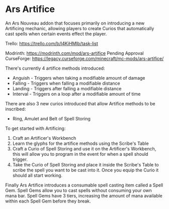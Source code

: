 # Ars Artifice

An Ars Nouveau addon that focuses primarily on introducing a new Artificing mechanic, allowing players to create Curios that automatically cast spells when certain events effect the player.

Trello: <https://trello.com/b/I4KiHMIb/task-list>

Modrinth: <https://modrinth.com/mod/ars-artifice> Pending Approval
CurseForge: <https://legacy.curseforge.com/minecraft/mc-mods/ars-artifice/>

There's currently 4 artifice methods introduced:
* Anguish - Triggers when taking a modifiable amount of damage
* Falling - Triggers when falling a modifiable distance
* Landing - Triggers after falling a modifiable distance
* Interval - Triggers on a loop after a modifiable amount of time

There are also 3 new curios introduced that allow Artifice methods to be inscribed:
* Ring, Amulet and Belt of Spell Storing

To get started with Artificing:
1. Craft an Artificer's Workbench
2. Learn the glyphs for the artifice methods using the Scribe's Table
3. Craft a Curio of Spell Storing and use it on the Artificer's Workbench, this will allow you to program in the event for when a spell should trigger.
4. Take the Curio of Spell Storing and place it inside the Scribe's Table to scribe the spell you want to be cast into it.
Once you equip the Curio it should all start working.

Finally Ars Artifice introduces a consumable spell casting item called a Spell Gem. Spell Gems allow you to cast spells without consuming your own mana bar. Spell Gems have 3 tiers, increasing the amount of mana available within each Spell Gem before they break.
